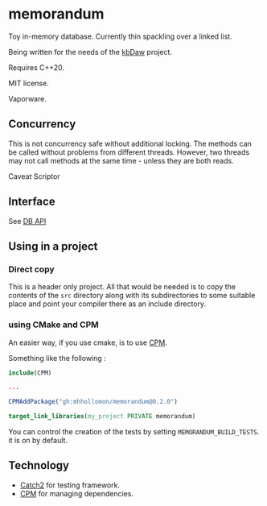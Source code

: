# memorandum

Toy in-memory database. Currently thin spackling over a linked list.

Being written for the needs of the [kbDaw](https://github.com/mhhollomon/kbdaw)
project.

Requires C++20.

MIT license.

Vaporware.


## Concurrency

This is not concurrency safe without additional locking.
The  methods can be called without problems from different threads. However,
two threads may not call methods at the same time - unless they are both reads.

Caveat Scriptor

## Interface

See [DB API](docs/api.md)


## Using in a project

### Direct copy

This is a header only project. All that would be needed is to copy the contents
of the `src` directory along with its subdirectories to some suitable place
and point your compiler there as an include  directory.

### using CMake and CPM

An easier way, if you use cmake, is to use [CPM](https://github.com/cpm-cmake/CPM.cmake).

Something like the following :

```cmake
include(CPM)

...

CPMAddPackage("gh:mhhollomon/memorandum@0.2.0")

target_link_libraries(my_project PRIVATE memorandum)
```
You can control the creation of the tests by setting
`MEMORANDUM_BUILD_TESTS`. it is on by default.


## Technology
- [Catch2](https://github.com/catchorg/Catch2) for testing framework.
- [CPM](https://github.com/cpm-cmake/CPM.cmake) for managing dependencies.